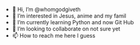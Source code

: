 - 👋 Hi, I’m @whomgodgiveth
- 👀 I’m interested in Jesus, anime and my famil
- 🌱 I’m currently learning Python and now Git Hub
- 💞️ I’m looking to collaborate on not sure yet
- 📫 How to reach me here I guess 

<!---
whomgodgiveth/whomgodgiveth is a ✨ special ✨ repository because its `README.md` (this file) appears on your GitHub profile.
You can click the Preview link to take a look at your changes.
--->
